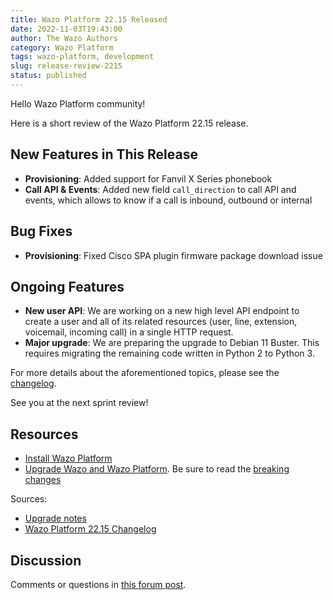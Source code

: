 ```yaml
---
title: Wazo Platform 22.15 Released
date: 2022-11-03T19:43:00
author: The Wazo Authors
category: Wazo Platform
tags: wazo-platform, development
slug: release-review-2215
status: published
---
```


Hello Wazo Platform community!

Here is a short review of the Wazo Platform 22.15 release.

## New Features in This Release
- **Provisioning**: Added support for Fanvil X Series phonebook
- **Call API & Events**: Added new field `call_direction` to call API and events, which allows to know if a call is inbound, outbound or internal

## Bug Fixes
- **Provisioning**: Fixed Cisco SPA plugin firmware package download issue

## Ongoing Features
- **New user API**: We are working on a new high level API endpoint to create a user and all of its related resources (user, line, extension, voicemail, incoming call) in a single HTTP request.
- **Major upgrade**: We are preparing the upgrade to Debian 11 Buster. This requires migrating the remaining code written in Python 2 to Python 3.

For more details about the aforementioned topics, please see the [changelog](https://wazo-dev.atlassian.net/issues/?jql=project%3DWAZO%20AND%20fixVersion%3D22.15).

See you at the next sprint review!

## Resources

- [Install Wazo Platform](/use-cases)
- [Upgrade Wazo and Wazo Platform](/uc-doc/upgrade/). Be sure to read the
  [breaking changes](/uc-doc/upgrade/upgrade_notes#22-15)

Sources:

- [Upgrade notes](/uc-doc/upgrade/upgrade_notes#22-15)
- [Wazo Platform 22.15 Changelog](https://wazo-dev.atlassian.net/issues/?jql=project%3DWAZO%20AND%20fixVersion%3D22.15)

## Discussion

Comments or questions in
[this forum post](https://wazo-platform.discourse.group/t/blog-wazo-platform-22-15-released).
